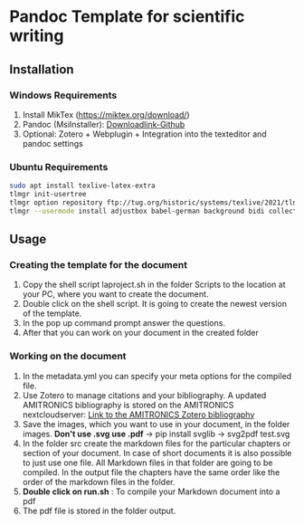 # Pandoc Template for scientific writing

## Installation

### Windows Requirements

1. Install MikTex (https://miktex.org/download/)
2. Pandoc (MsiInstaller): [Downloadlink-Github](https://github.com/jgm/pandoc/releases)
3. Optional: Zotero + Webplugin + Integration into the texteditor and pandoc settings

### Ubuntu Requirements

~~~sh
sudo apt install texlive-latex-extra
tlmgr init-usertree
tlmgr option repository ftp://tug.org/historic/systems/texlive/2021/tlnet-final
tlmgr --usermode install adjustbox babel-german background bidi collectbox csquotes everypage filehook footmisc footnotebackref framed fvextra letltxmacro ly1 mdframed mweights needspace pagecolor sourcecodepro sourcesanspro titling ucharcat ulem unicode-math upquote xecjk xurl zref
~~~

## Usage

### Creating the template for the document 
1. Copy the shell script laproject.sh in the folder Scripts to the location at your PC, where you want to create the document.
2. Double click on the shell script. It is going to create the newest version of the template.
3. In the pop up command prompt answer the questions.
4. After that you can work on your document in the created folder

### Working on the document


1. In the metadata.yml you can specify your meta options for the compiled file.
2. Use Zotero to manage citations and your bibliography. A updated AMITRONICS bibliography is stored on the AMITRONICS nextcloudserver: [Link to the AMITRONICS Zotero bibliography](https://amitronics.net/apps/files/?dir=/Wissen/Literatur/Libary_Zotero&fileid=6944)
3. Save the images, which you want to use in your document, in the folder images. **Don't use .svg use .pdf** -> pip install svglib -> svg2pdf test.svg
4. In the folder src create the markdown files for the particular chapters or section of your document. In case of short documents it is also possible to just use one file. All Markdown files in that folder are going to be compiled. In the output file the chapters have the same order like the order of the markdown files in the folder.
5. **Double click on run.sh** : To compile your Markdown document into a pdf
6. The pdf file is stored in the folder output.

